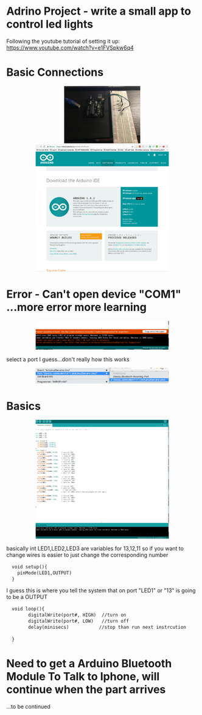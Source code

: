 # Adrino Project - write a small app to control led lights


Following the youtube tutorial of setting it up:
https://www.youtube.com/watch?v=e1FVSpkw6q4

#  Basic Connections

<p align="center">
  <img src="https://github.com/ericyu423/MasterOneConceptPerDay/blob/master/ardino/step1.JPG" width="200"/>
  <img src="https://github.com/ericyu423/MasterOneConceptPerDay/blob/master/ardino/step2.png" width="350"/>
</p>


# Error - Can't open device "COM1" ...more error more learning

<p align="center">
  <img src="https://github.com/ericyu423/MasterOneConceptPerDay/blob/master/ardino/step3.png" width="350"/>
</p>


select a port I guess...don't really how this works

<p align="center">
  <img src="https://github.com/ericyu423/MasterOneConceptPerDay/blob/master/ardino/step4.png" width="350"/>
</p>


# Basics 

<p align="center">
  <img src="https://github.com/ericyu423/MasterOneConceptPerDay/blob/master/ardino/step5.png" width="350"/>
</p>

basically int LED1,LED2,LED3 are variables for 13,12,11 so if you want to change wires is easier to just
change the corresponding number

      void setup(){
        pinMode(LED1,OUTPUT)
      }

I guess this is where you tell the system that on port "LED1" or "13" is going to be a OUTPUT

      void loop(){
            digitalWrite(port#, HIGH)  //turn on
            digitalWrite(port#, LOW)   //turn off
            delay(minisecs)           //stop than run next instrcution

      }
      
      
  
# Need to get a Arduino Bluetooth Module To Talk to Iphone, will continue when the part arrives 

...to be continued
